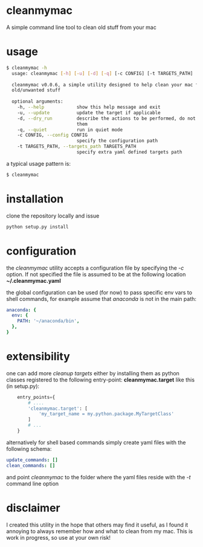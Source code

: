 # cleanmymac
A simple command line tool to clean old stuff from your mac

# usage
```bash
$ cleanmymac -h
  usage: cleanmymac [-h] [-u] [-d] [-q] [-c CONFIG] [-t TARGETS_PATH]
  
  cleanmymac v0.0.6, a simple utility designed to help clean your mac from
  old/unwanted stuff
  
  optional arguments:
    -h, --help            show this help message and exit
    -u, --update          update the target if applicable
    -d, --dry_run         describe the actions to be performed, do not execute
                          them
    -q, --quiet           run in quiet mode
    -c CONFIG, --config CONFIG
                          specify the configuration path
    -t TARGETS_PATH, --targets_path TARGETS_PATH
                          specify extra yaml defined targets path
```

a typical usage pattern is: 

```bash
$ cleanmymac
```

# installation
clone the repository locally and issue

```bash
python setup.py install
```

# configuration

the *cleanmymac* utility accepts a configuration file by specifying the *-c* option. If not specified the 
file is assumed to be at the following location **~/.cleanmymac.yaml**

the global configuration can be used (for now) to pass specific env vars to shell commands, for example 
assume that *anaconda* is not in the main path:

```yaml
anaconda: {
  env: {
    PATH: '~/anaconda/bin',
  },
}
```

# extensibility

one can add more *cleanup targets* either by installing them as python classes registered to the following
entry-point: **cleanmymac.target** like this (in setup.py):

```python
    entry_points={
        # ....
        'cleanmymac.target': [
            'my_target_name = my.python.package.MyTargetClass'
        ]
        # ...
    }
```

alternatively for shell based commands simply create yaml files with the following schema:

```yaml
update_commands: []
clean_commands: []
```

and point *cleanmymac* to the folder where the yaml files reside with the *-t* command line option

# disclaimer

I created this utility in the hope that others may find it useful, as I found it annoying to always remember 
how and what to clean from my mac. This is work in progress, so use at your own risk!